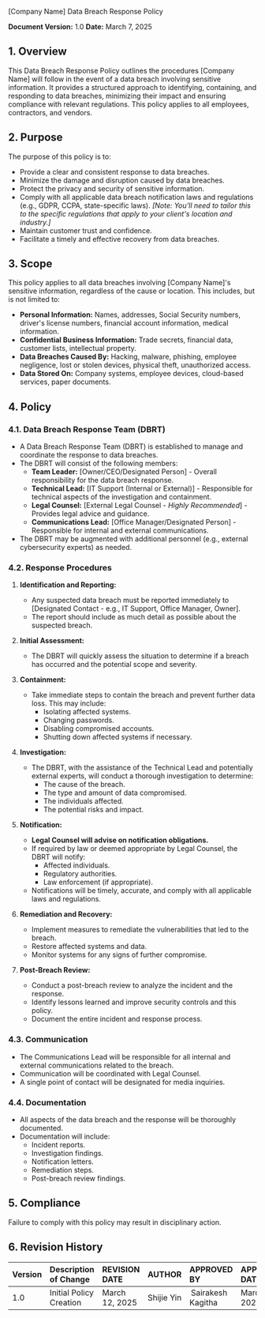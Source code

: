 [Company Name]
Data Breach Response Policy

**Document Version:** 1.0
**Date:** March 7, 2025

## 1. Overview

This Data Breach Response Policy outlines the procedures [Company Name] will follow in the event of a data breach involving sensitive information. It provides a structured approach to identifying, containing, and responding to data breaches, minimizing their impact and ensuring compliance with relevant regulations. This policy applies to all employees, contractors, and vendors.

## 2. Purpose

The purpose of this policy is to:

*   Provide a clear and consistent response to data breaches.
*   Minimize the damage and disruption caused by data breaches.
*   Protect the privacy and security of sensitive information.
*   Comply with all applicable data breach notification laws and regulations (e.g., GDPR, CCPA, state-specific laws). *[Note: You'll need to tailor this to the specific regulations that apply to your client's location and industry.]*
*   Maintain customer trust and confidence.
*   Facilitate a timely and effective recovery from data breaches.

## 3. Scope

This policy applies to all data breaches involving [Company Name]'s sensitive information, regardless of the cause or location. This includes, but is not limited to:

*   **Personal Information:** Names, addresses, Social Security numbers, driver's license numbers, financial account information, medical information.
*   **Confidential Business Information:** Trade secrets, financial data, customer lists, intellectual property.
*   **Data Breaches Caused By:**  Hacking, malware, phishing, employee negligence, lost or stolen devices, physical theft, unauthorized access.
*   **Data Stored On:** Company systems, employee devices, cloud-based services, paper documents.

## 4. Policy

### 4.1. Data Breach Response Team (DBRT)

*   A Data Breach Response Team (DBRT) is established to manage and coordinate the response to data breaches.
*   The DBRT will consist of the following members:
    *   **Team Leader:** [Owner/CEO/Designated Person] - Overall responsibility for the data breach response.
    *   **Technical Lead:** [IT Support (Internal or External)] - Responsible for technical aspects of the investigation and containment.
    *   **Legal Counsel:** [External Legal Counsel - *Highly Recommended*] - Provides legal advice and guidance.
    *   **Communications Lead:** [Office Manager/Designated Person] - Responsible for internal and external communications.
*   The DBRT may be augmented with additional personnel (e.g., external cybersecurity experts) as needed.

### 4.2. Response Procedures

1.  **Identification and Reporting:**
    *   Any suspected data breach must be reported immediately to [Designated Contact - e.g., IT Support, Office Manager, Owner].
    *   The report should include as much detail as possible about the suspected breach.

2.  **Initial Assessment:**
    *   The DBRT will quickly assess the situation to determine if a breach has occurred and the potential scope and severity.

3.  **Containment:**
    *   Take immediate steps to contain the breach and prevent further data loss. This may include:
        *   Isolating affected systems.
        *   Changing passwords.
        *   Disabling compromised accounts.
        *   Shutting down affected systems if necessary.

4.  **Investigation:**
    *   The DBRT, with the assistance of the Technical Lead and potentially external experts, will conduct a thorough investigation to determine:
        *   The cause of the breach.
        *   The type and amount of data compromised.
        *   The individuals affected.
        *   The potential risks and impact.

5.  **Notification:**
    *   **Legal Counsel will advise on notification obligations.**
    *   If required by law or deemed appropriate by Legal Counsel, the DBRT will notify:
        *   Affected individuals.
        *   Regulatory authorities.
        *   Law enforcement (if appropriate).
    *   Notifications will be timely, accurate, and comply with all applicable laws and regulations.

6.  **Remediation and Recovery:**
    *   Implement measures to remediate the vulnerabilities that led to the breach.
    *   Restore affected systems and data.
    *   Monitor systems for any signs of further compromise.

7.  **Post-Breach Review:**
    *   Conduct a post-breach review to analyze the incident and the response.
    *   Identify lessons learned and improve security controls and this policy.
    *   Document the entire incident and response process.

### 4.3. Communication

*   The Communications Lead will be responsible for all internal and external communications related to the breach.
*   Communication will be coordinated with Legal Counsel.
*   A single point of contact will be designated for media inquiries.

### 4.4. Documentation

*   All aspects of the data breach and the response will be thoroughly documented.
*   Documentation will include:
    *   Incident reports.
    *   Investigation findings.
    *   Notification letters.
    *   Remediation steps.
    *   Post-breach review findings.

## 5. Compliance

Failure to comply with this policy may result in disciplinary action.

## 6. Revision History

| Version | Description of Change       | REVISION DATE              | AUTHOR  | APPROVED BY |APPROVED DATE|
| :------ | :---------- | :----------------- | :-------------------- |:-------------------- |:-------------------- |
| 1.0     | Initial Policy Creation |March 12, 2025  | Shijie Yin | Sairakesh Kagitha |March 20, 2025|
